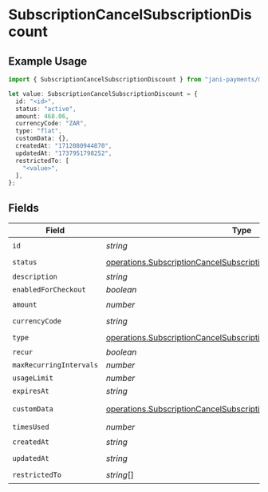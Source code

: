 # SubscriptionCancelSubscriptionDiscount

## Example Usage

```typescript
import { SubscriptionCancelSubscriptionDiscount } from "jani-payments/models/operations";

let value: SubscriptionCancelSubscriptionDiscount = {
  id: "<id>",
  status: "active",
  amount: 468.06,
  currencyCode: "ZAR",
  type: "flat",
  customData: {},
  createdAt: "1712080944870",
  updatedAt: "1737951798252",
  restrictedTo: [
    "<value>",
  ],
};
```

## Fields

| Field                                                                                                                                                      | Type                                                                                                                                                       | Required                                                                                                                                                   | Description                                                                                                                                                |
| ---------------------------------------------------------------------------------------------------------------------------------------------------------- | ---------------------------------------------------------------------------------------------------------------------------------------------------------- | ---------------------------------------------------------------------------------------------------------------------------------------------------------- | ---------------------------------------------------------------------------------------------------------------------------------------------------------- |
| `id`                                                                                                                                                       | *string*                                                                                                                                                   | :heavy_check_mark:                                                                                                                                         | N/A                                                                                                                                                        |
| `status`                                                                                                                                                   | [operations.SubscriptionCancelSubscriptionSubscriptionResponseStatus](../../models/operations/subscriptioncancelsubscriptionsubscriptionresponsestatus.md) | :heavy_check_mark:                                                                                                                                         | N/A                                                                                                                                                        |
| `description`                                                                                                                                              | *string*                                                                                                                                                   | :heavy_minus_sign:                                                                                                                                         | N/A                                                                                                                                                        |
| `enabledForCheckout`                                                                                                                                       | *boolean*                                                                                                                                                  | :heavy_minus_sign:                                                                                                                                         | N/A                                                                                                                                                        |
| `amount`                                                                                                                                                   | *number*                                                                                                                                                   | :heavy_check_mark:                                                                                                                                         | N/A                                                                                                                                                        |
| `currencyCode`                                                                                                                                             | *string*                                                                                                                                                   | :heavy_check_mark:                                                                                                                                         | N/A                                                                                                                                                        |
| `type`                                                                                                                                                     | [operations.SubscriptionCancelSubscriptionType](../../models/operations/subscriptioncancelsubscriptiontype.md)                                             | :heavy_check_mark:                                                                                                                                         | N/A                                                                                                                                                        |
| `recur`                                                                                                                                                    | *boolean*                                                                                                                                                  | :heavy_minus_sign:                                                                                                                                         | N/A                                                                                                                                                        |
| `maxRecurringIntervals`                                                                                                                                    | *number*                                                                                                                                                   | :heavy_minus_sign:                                                                                                                                         | N/A                                                                                                                                                        |
| `usageLimit`                                                                                                                                               | *number*                                                                                                                                                   | :heavy_minus_sign:                                                                                                                                         | N/A                                                                                                                                                        |
| `expiresAt`                                                                                                                                                | *string*                                                                                                                                                   | :heavy_minus_sign:                                                                                                                                         | N/A                                                                                                                                                        |
| `customData`                                                                                                                                               | [operations.SubscriptionCancelSubscriptionSubscriptionCustomData](../../models/operations/subscriptioncancelsubscriptionsubscriptioncustomdata.md)         | :heavy_check_mark:                                                                                                                                         | Any valid JSON value                                                                                                                                       |
| `timesUsed`                                                                                                                                                | *number*                                                                                                                                                   | :heavy_minus_sign:                                                                                                                                         | N/A                                                                                                                                                        |
| `createdAt`                                                                                                                                                | *string*                                                                                                                                                   | :heavy_check_mark:                                                                                                                                         | N/A                                                                                                                                                        |
| `updatedAt`                                                                                                                                                | *string*                                                                                                                                                   | :heavy_check_mark:                                                                                                                                         | N/A                                                                                                                                                        |
| `restrictedTo`                                                                                                                                             | *string*[]                                                                                                                                                 | :heavy_check_mark:                                                                                                                                         | N/A                                                                                                                                                        |